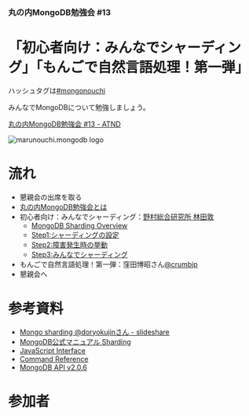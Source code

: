 ### 丸の内MongoDB勉強会 #13

# 「初心者向け：みんなでシャーディング」「もんごで自然言語処理！第一弾」

ハッシュタグは[#mongonouchi](https://twitter.com/search?q=%23mongonouchi&src=hash)

みんなでMongoDBについて勉強しましょう。

[丸の内MongoDB勉強会 #13 - ATND](http://atnd.org/events/43358)

![marunouchi.mongodb logo](http://syokenz.github.com/marunouchi-mongodb/images/mongodb_logo.png)


# 流れ
* 懇親会の出席を取る
* [丸の内MongoDB勉強会とは](http://rinrin0108.github.io/slides/mongonouchi/#0)
* 初心者向け：みんなでシャーディング：[野村総合研究所 林田敦](https://www.facebook.com/atsushi.hayashida.5)
  * [MongoDB Sharding Overview](https://github.com/syokenz/marunouchi-mongodb/tree/master/20130925/a-hayashida)
  * [Step1:シャーディングの設定](https://github.com/syokenz/marunouchi-mongodb/tree/master/20130925/a-hayashida/step01)
  * [Step2:障害発生時の挙動](https://github.com/syokenz/marunouchi-mongodb/tree/master/20130925/a-hayashida/step02)
  * [Step3:みんなでシャーディング](https://github.com/syokenz/marunouchi-mongodb/tree/master/20130925/a-hayashida/step03)
* もんごで自然言語処理！第一弾：窪田博昭さん[@crumbjp](http://d.hatena.ne.jp/hiroppon/)
* 懇親会へ


# 参考資料
* [Mongo sharding @doryokujinさん - slideshare](http://www.slideshare.net/doryokujin/mongo-sharding)  
* [MongoDB公式マニュアル Sharding](http://www.mongodb.org/display/DOCSJP/Sharding)  
* [JavaScript Interface](http://docs.mongodb.org/manual/reference/javascript/)
* [Command Reference](http://docs.mongodb.org/manual/reference/commands/)
* [MongoDB API v2.0.6](http://api.mongodb.org/js/2.0.6/)


# 参加者




